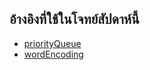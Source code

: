 ## อ้างอิงที่ใช้ในโจทย์สัปดาห์นี้
  - [priorityQueue](https://www.programiz.com/dsa/priority-queue)
  - [wordEncoding](https://www.programiz.com/dsa/huffman-coding)
  